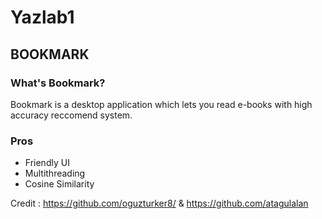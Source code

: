 # Yazlab1


## BOOKMARK
 

### What's Bookmark?

Bookmark is a desktop application which lets you read e-books with high accuracy reccomend system.

### Pros
- Friendly UI
- Multithreading
- Cosine Similarity

Credit : https://github.com/oguzturker8/ & https://github.com/atagulalan
